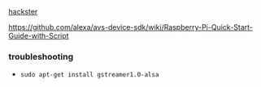 [hackster](https://www.hackster.io/idreams/build-your-own-amazon-echo-using-a-rpi-and-respeaker-hat-7f44a0)

https://github.com/alexa/avs-device-sdk/wiki/Raspberry-Pi-Quick-Start-Guide-with-Script

### troubleshooting

* `sudo apt-get install gstreamer1.0-alsa`
